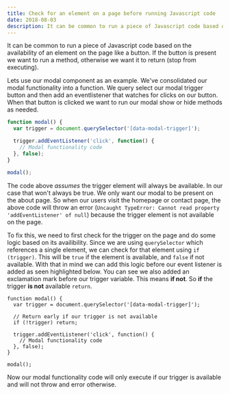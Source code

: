 ```yaml
---
title: Check for an element on a page before running Javascript code
date: 2018-08-03
description: It can be common to run a piece of Javascript code based on the availability of an element on the page like a button.
---
```

It can be common to run a piece of Javascript code based on the availability of an element on the page like a button. If the button is present we want to run a method, otherwise we want it to return (stop from executing).

Lets use our modal component as an example. We've consolidated our modal functionality into a function. We query select our modal trigger button and then add an eventlistener that watches for clicks on our button. When that button is clicked we want to run our modal show or hide methods as needed.

```js
function modal() {
  var trigger = document.querySelector('[data-modal-trigger]');

  trigger.addEventListener('click', function() {
    // Modal functionality code
  }, false);
}

modal();
```

The code above *assumes* the trigger element will always be available. In our case that won't always be true. We only want our modal to be present on the about page. So when our users visit the homepage or contact page, the above code  will throw an error (`Uncaught TypeError: Cannot read property 'addEventListener' of null`) because the trigger element is not available on the page.

To fix this, we need to first check for the trigger on the page and do some logic based on its availibility. Since we are using `querySelector` which references a single element, we can check for that element using `if (trigger)`. This will be `true` if the element is available, and `false` if not available. With that in mind we can add this logic before our event listener is added as seen highlighted below. You can see we also added an exclamation mark before our trigger variable. This means **if not**. So **if** the trigger **is not** available `return`.

```js/4
function modal() {
  var trigger = document.querySelector('[data-modal-trigger]');

  // Return early if our trigger is not available
  if (!trigger) return;

  trigger.addEventListener('click', function() {
    // Modal functionality code
  }, false);
}

modal();
```

Now our modal functionality code will only execute if our trigger is available and will not throw and error otherwise.
